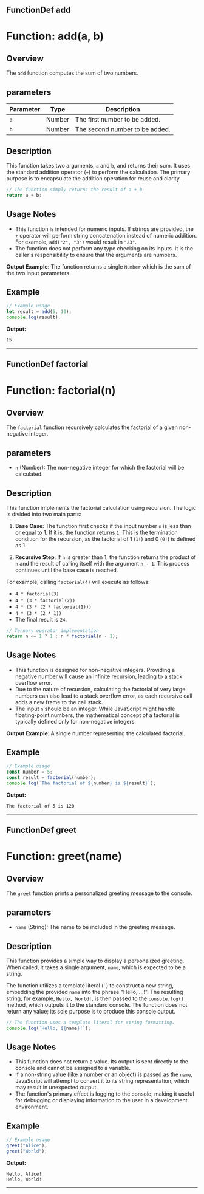 ## FunctionDef add
# Function: add(a, b)

## Overview

The `add` function computes the sum of two numbers.

## parameters

| Parameter | Type | Description |
|-----------|------|-------------|
| `a` | Number | The first number to be added. |
| `b` | Number | The second number to be added. |

## Description

This function takes two arguments, `a` and `b`, and returns their sum. It uses the standard addition operator (`+`) to perform the calculation. The primary purpose is to encapsulate the addition operation for reuse and clarity.

```javascript
// The function simply returns the result of a + b
return a + b;
```

## Usage Notes

- This function is intended for numeric inputs. If strings are provided, the `+` operator will perform string concatenation instead of numeric addition. For example, `add("2", "3")` would result in `"23"`.
- The function does not perform any type checking on its inputs. It is the caller's responsibility to ensure that the arguments are numbers.

**Output Example**: The function returns a single `Number` which is the sum of the two input parameters.

## Example

```javascript
// Example usage
let result = add(5, 10);
console.log(result);
```

**Output:**

```
15
```

***
## FunctionDef factorial
# Function: factorial(n)

## Overview

The `factorial` function recursively calculates the factorial of a given non-negative integer.

## parameters

-   `n` (Number): The non-negative integer for which the factorial will be calculated.

## Description

This function implements the factorial calculation using recursion. The logic is divided into two main parts:

1.  **Base Case**: The function first checks if the input number `n` is less than or equal to 1. If it is, the function returns `1`. This is the termination condition for the recursion, as the factorial of 1 (`1!`) and 0 (`0!`) is defined as 1.

2.  **Recursive Step**: If `n` is greater than 1, the function returns the product of `n` and the result of calling itself with the argument `n - 1`. This process continues until the base case is reached.

For example, calling `factorial(4)` will execute as follows:
- `4 * factorial(3)`
- `4 * (3 * factorial(2))`
- `4 * (3 * (2 * factorial(1)))`
- `4 * (3 * (2 * 1))`
- The final result is `24`.

```javascript
// Ternary operator implementation
return n <= 1 ? 1 : n * factorial(n - 1);
```

## Usage Notes

-   This function is designed for non-negative integers. Providing a negative number will cause an infinite recursion, leading to a stack overflow error.
-   Due to the nature of recursion, calculating the factorial of very large numbers can also lead to a stack overflow error, as each recursive call adds a new frame to the call stack.
-   The input `n` should be an integer. While JavaScript might handle floating-point numbers, the mathematical concept of a factorial is typically defined only for non-negative integers.

**Output Example**: A single number representing the calculated factorial.

## Example

```javascript
// Example usage
const number = 5;
const result = factorial(number);
console.log(`The factorial of ${number} is ${result}`);
```

**Output:**

```
The factorial of 5 is 120
```

***
## FunctionDef greet
# Function: greet(name)

## Overview

The `greet` function prints a personalized greeting message to the console.

## parameters

- `name` (String): The name to be included in the greeting message.

## Description

This function provides a simple way to display a personalized greeting. When called, it takes a single argument, `name`, which is expected to be a string.

The function utilizes a template literal (`` ` ``) to construct a new string, embedding the provided `name` into the phrase "Hello, ...!". The resulting string, for example, `Hello, World!`, is then passed to the `console.log()` method, which outputs it to the standard console. The function does not return any value; its sole purpose is to produce this console output.

```javascript
// The function uses a template literal for string formatting.
console.log(`Hello, ${name}!`);
```

## Usage Notes

- This function does not return a value. Its output is sent directly to the console and cannot be assigned to a variable.
- If a non-string value (like a number or an object) is passed as the `name`, JavaScript will attempt to convert it to its string representation, which may result in unexpected output.
- The function's primary effect is logging to the console, making it useful for debugging or displaying information to the user in a development environment.

## Example

```javascript
// Example usage
greet("Alice");
greet("World");
```

**Output:**

```
Hello, Alice!
Hello, World!
```

***
